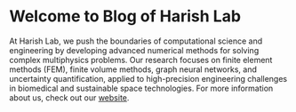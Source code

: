 # Welcome to Blog of Harish Lab

At Harish Lab, we push the boundaries of computational science and engineering by developing advanced numerical methods for solving complex multiphysics problems. Our research focuses on finite element methods (FEM), finite volume methods, graph neural networks, and uncertainty quantification, applied to high-precision engineering challenges in biomedical and sustainable space technologies. For more information about us, check out our [website](www.harishlab.com).

